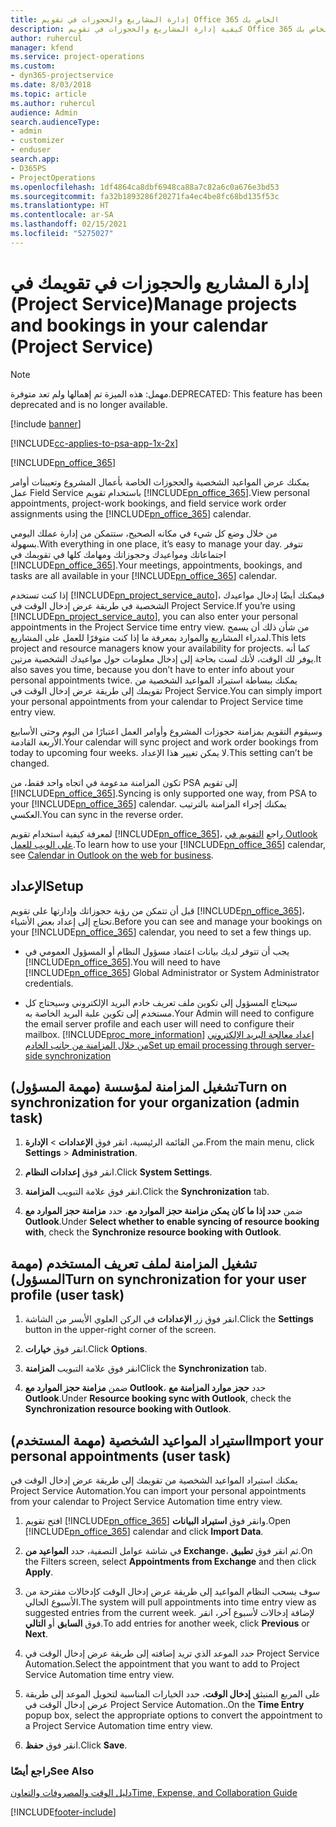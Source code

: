 ```yaml
---
title: إدارة المشاريع والحجوزات في تقويم Office 365 الخاص بك
description: كيفية إدارة المشاريع والحجوزات في تقويم Office 365 الخاص بك
author: ruhercul
manager: kfend
ms.service: project-operations
ms.custom:
- dyn365-projectservice
ms.date: 8/03/2018
ms.topic: article
ms.author: ruhercul
audience: Admin
search.audienceType:
- admin
- customizer
- enduser
search.app:
- D365PS
- ProjectOperations
ms.openlocfilehash: 1df4864ca8dbf6948ca88a7c82a6c0a676e3bd53
ms.sourcegitcommit: fa32b1893286f20271fa4ec4be8fc68bd135f53c
ms.translationtype: HT
ms.contentlocale: ar-SA
ms.lasthandoff: 02/15/2021
ms.locfileid: "5275027"
---
```

# <a name="manage-projects-and-bookings-in-your-calendar-project-service"></a><span data-ttu-id="8cdbf-103">إدارة المشاريع والحجوزات في تقويمك في (Project Service)</span><span class="sxs-lookup"><span data-stu-id="8cdbf-103">Manage projects and bookings in your calendar (Project Service)</span></span>

> [!Note]
> <span data-ttu-id="8cdbf-104">مهمل: هذه الميزة تم إهمالها ولم تعد متوفرة.</span><span class="sxs-lookup"><span data-stu-id="8cdbf-104">DEPRECATED: This feature has been deprecated and is no longer available.</span></span>

[!include [banner](../includes/psa-now-project-operations.md)]

[!INCLUDE[cc-applies-to-psa-app-1x-2x](../includes/cc-applies-to-psa-app-1x-2x.md)]

[!INCLUDE[pn_office_365](../includes/pn-office-365.md)] 

<span data-ttu-id="8cdbf-105">يمكنك عرض المواعيد الشخصية والحجوزات الخاصة بأعمال المشروع وتعيينات أوامر عمل Field Service باستخدام تقويم [!INCLUDE[pn_office_365](../includes/pn-office-365.md)].</span><span class="sxs-lookup"><span data-stu-id="8cdbf-105">View personal appointments, project-work bookings, and field service work order assignments using the [!INCLUDE[pn_office_365](../includes/pn-office-365.md)] calendar.</span></span>  
  
 <span data-ttu-id="8cdbf-106">من خلال وضع كل شيء في مكانه الصحيح، ستتمكن من إدارة عملك اليومي بسهولة.</span><span class="sxs-lookup"><span data-stu-id="8cdbf-106">With everything in one place, it’s easy to manage your day.</span></span> <span data-ttu-id="8cdbf-107">تتوفر اجتماعاتك ومواعيدك وحجوزاتك ومهامك كلها في تقويمك في [!INCLUDE[pn_office_365](../includes/pn-office-365.md)].</span><span class="sxs-lookup"><span data-stu-id="8cdbf-107">Your meetings, appointments, bookings, and tasks are all available in your [!INCLUDE[pn_office_365](../includes/pn-office-365.md)] calendar.</span></span>  
  
 <span data-ttu-id="8cdbf-108">إذا كنت تستخدم [!INCLUDE[pn_project_service_auto](../includes/pn-project-service-auto.md)]، فيمكنك أيضًا إدخال مواعيدك الشخصية في طريقة عرض إدخال الوقت في Project Service.</span><span class="sxs-lookup"><span data-stu-id="8cdbf-108">If you’re using [!INCLUDE[pn_project_service_auto](../includes/pn-project-service-auto.md)], you can also enter your personal appointments in the Project Service time entry view.</span></span> <span data-ttu-id="8cdbf-109">من شأن ذلك أن يسمح لمدراء المشاريع والموارد بمعرفة ما إذا كنت متوفرًا للعمل على المشاريع.</span><span class="sxs-lookup"><span data-stu-id="8cdbf-109">This lets project and resource managers know your availability for projects.</span></span> <span data-ttu-id="8cdbf-110">كما أنه يوفر لك الوقت، لأنك لست بحاجة إلى إدخال معلومات حول مواعيدك الشخصية مرتين.</span><span class="sxs-lookup"><span data-stu-id="8cdbf-110">It also saves you time, because you don’t have to enter info about your personal appointments twice.</span></span> <span data-ttu-id="8cdbf-111">يمكنك ببساطة استيراد المواعيد الشخصية من تقويمك إلى طريقة عرض إدخال الوقت في Project Service.‬</span><span class="sxs-lookup"><span data-stu-id="8cdbf-111">You can simply import your personal appointments from your calendar to Project Service time entry view.</span></span>  
  
 <span data-ttu-id="8cdbf-112">وسيقوم التقويم بمزامنة حجوزات المشروع وأوامر العمل اعتبارًا من اليوم وحتى الأسابيع الأربعة القادمة.</span><span class="sxs-lookup"><span data-stu-id="8cdbf-112">Your calendar will sync project and work order bookings from today to upcoming four weeks.</span></span> <span data-ttu-id="8cdbf-113">لا يمكن تغيير هذا الإعداد.</span><span class="sxs-lookup"><span data-stu-id="8cdbf-113">This setting can’t be changed.</span></span>  
  
 <span data-ttu-id="8cdbf-114">تكون المزامنة مدعومة في اتجاه واحد فقط، من PSA إلى تقويم [!INCLUDE[pn_office_365](../includes/pn-office-365.md)].</span><span class="sxs-lookup"><span data-stu-id="8cdbf-114">Syncing is only supported one way, from PSA to your [!INCLUDE[pn_office_365](../includes/pn-office-365.md)] calendar.</span></span> <span data-ttu-id="8cdbf-115">يمكنك إجراء المزامنة بالترتيب العكسي.</span><span class="sxs-lookup"><span data-stu-id="8cdbf-115">You can sync in the reverse order.</span></span> 
  
 <span data-ttu-id="8cdbf-116">لمعرفة كيفية استخدام تقويم [!INCLUDE[pn_office_365](../includes/pn-office-365.md)]، راجع [التقويم في Outlook على الويب للعمل](https://support.office.com/article/Calendar-in-Outlook-on-the-web-for-business-5219c457-d1fe-4c2f-9032-1a816b88e936).</span><span class="sxs-lookup"><span data-stu-id="8cdbf-116">To learn how to use your [!INCLUDE[pn_office_365](../includes/pn-office-365.md)] calendar, see [Calendar in Outlook on the web for business](https://support.office.com/article/Calendar-in-Outlook-on-the-web-for-business-5219c457-d1fe-4c2f-9032-1a816b88e936).</span></span>  
  
## <a name="setup"></a><span data-ttu-id="8cdbf-117">الإعداد</span><span class="sxs-lookup"><span data-stu-id="8cdbf-117">Setup</span></span>  
 <span data-ttu-id="8cdbf-118">قبل أن تتمكن من رؤية حجوزاتك وإدارتها على تقويم [!INCLUDE[pn_office_365](../includes/pn-office-365.md)]، تحتاج إلى إعداد بعض الأشياء.</span><span class="sxs-lookup"><span data-stu-id="8cdbf-118">Before you can see and manage your bookings on your [!INCLUDE[pn_office_365](../includes/pn-office-365.md)] calendar, you need to set a few things up.</span></span>  
  
- <span data-ttu-id="8cdbf-119">يجب أن تتوفر لديك بيانات اعتماد مسؤول النظام أو المسؤول العمومي في [!INCLUDE[pn_office_365](../includes/pn-office-365.md)].</span><span class="sxs-lookup"><span data-stu-id="8cdbf-119">You will need to have [!INCLUDE[pn_office_365](../includes/pn-office-365.md)] Global Administrator or System Administrator credentials.</span></span>  
  
- <span data-ttu-id="8cdbf-120">سيحتاج المسؤول إلى تكوين ملف تعريف خادم البريد الإلكتروني وسيحتاج كل مستخدم إلى تكوين علبة البريد الخاصة به.</span><span class="sxs-lookup"><span data-stu-id="8cdbf-120">Your Admin will need to configure the email server profile and each user will need to configure their mailbox.</span></span> [!INCLUDE[proc_more_information](../includes/proc-more-information.md)] <span data-ttu-id="8cdbf-121">[إعداد معالجة البريد الإلكتروني من خلال المزامنة من جانب الخادم](https://docs.microsoft.com/dynamics365/customerengagement/on-premises/admin/set-up-server-side-synchronization-of-email-appointments-contacts-and-tasks)</span><span class="sxs-lookup"><span data-stu-id="8cdbf-121">[Set up email processing through server-side synchronization](https://docs.microsoft.com/dynamics365/customerengagement/on-premises/admin/set-up-server-side-synchronization-of-email-appointments-contacts-and-tasks)</span></span>  
  
## <a name="turn-on-synchronization-for-your-organization-admin-task"></a><span data-ttu-id="8cdbf-122">تشغيل المزامنة لمؤسسة (مهمة المسؤول)</span><span class="sxs-lookup"><span data-stu-id="8cdbf-122">Turn on synchronization for your organization (admin task)</span></span>  
  
1.  <span data-ttu-id="8cdbf-123">من القائمة الرئيسية، انقر فوق **الإعدادات** > **الإدارة**.</span><span class="sxs-lookup"><span data-stu-id="8cdbf-123">From the main menu, click **Settings** > **Administration**.</span></span>  
  
2.  <span data-ttu-id="8cdbf-124">انقر فوق **إعدادات النظام**.</span><span class="sxs-lookup"><span data-stu-id="8cdbf-124">Click **System Settings**.</span></span>  
  
3.  <span data-ttu-id="8cdbf-125">انقر فوق علامة التبويب **المزامنة**.</span><span class="sxs-lookup"><span data-stu-id="8cdbf-125">Click the **Synchronization** tab.</span></span>  
  
4.  <span data-ttu-id="8cdbf-126">ضمن **حدد إذا ما كان يمكن مزامنة حجز الموارد مع**، حدد **مزامنة حجز الموارد مع Outlook**.</span><span class="sxs-lookup"><span data-stu-id="8cdbf-126">Under **Select whether to enable syncing of resource booking with**, check the **Synchronize resource booking with Outlook**.</span></span>  
  
## <a name="turn-on-synchronization-for-your-user-profile-user-task"></a><span data-ttu-id="8cdbf-127">تشغيل المزامنة لملف تعريف المستخدم (مهمة المسؤول)</span><span class="sxs-lookup"><span data-stu-id="8cdbf-127">Turn on synchronization for your user profile (user task)</span></span>  
  
1.  <span data-ttu-id="8cdbf-128">انقر فوق زر **الإعدادات** في الركن العلوي الأيسر من الشاشة.</span><span class="sxs-lookup"><span data-stu-id="8cdbf-128">Click the **Settings** button in the upper-right corner of the screen.</span></span>  
  
2.  <span data-ttu-id="8cdbf-129">انقر فوق **خيارات**.</span><span class="sxs-lookup"><span data-stu-id="8cdbf-129">Click **Options**.</span></span>  
  
3.  <span data-ttu-id="8cdbf-130">انقر فوق علامة التبويب **المزامنة**</span><span class="sxs-lookup"><span data-stu-id="8cdbf-130">Click the **Synchronization** tab.</span></span>  
  
4.  <span data-ttu-id="8cdbf-131">ضمن **مزامنة حجز الموارد مع Outlook**، حدد **حجز موارد المزامنة مع Outlook**.</span><span class="sxs-lookup"><span data-stu-id="8cdbf-131">Under **Resource booking sync with Outlook**, check the **Synchronization resource booking with Outlook**.</span></span>  
  
## <a name="import-your-personal-appointments-user-task"></a><span data-ttu-id="8cdbf-132">استيراد المواعيد الشخصية (مهمة المستخدم)</span><span class="sxs-lookup"><span data-stu-id="8cdbf-132">Import your personal appointments (user task)</span></span>  
 <span data-ttu-id="8cdbf-133">يمكنك استيراد المواعيد الشخصية من تقويمك إلى طريقة عرض إدخال الوقت في Project Service Automation.‬</span><span class="sxs-lookup"><span data-stu-id="8cdbf-133">You can import your personal appointments from your calendar to Project Service Automation time entry view.</span></span>  
  
1. <span data-ttu-id="8cdbf-134">افتح تقويم [!INCLUDE[pn_office_365](../includes/pn-office-365.md)] وانقر فوق **استيراد البيانات**.</span><span class="sxs-lookup"><span data-stu-id="8cdbf-134">Open [!INCLUDE[pn_office_365](../includes/pn-office-365.md)] calendar and click **Import Data**.</span></span>  
  
2. <span data-ttu-id="8cdbf-135">في شاشة عوامل التصفية، حدد **المواعيد من Exchange**، ثم انقر فوق **تطبيق**.</span><span class="sxs-lookup"><span data-stu-id="8cdbf-135">On the Filters screen, select **Appointments from Exchange** and then click **Apply**.</span></span>  
  
3. <span data-ttu-id="8cdbf-136">سوف يسحب النظام المواعيد إلى طريقة عرض إدخال الوقت كإدخالات مقترحة من الأسبوع الحالي.</span><span class="sxs-lookup"><span data-stu-id="8cdbf-136">The system will pull appointments into time entry view as suggested entries from the current week.</span></span> <span data-ttu-id="8cdbf-137">لإضافة إدخالات لأسبوع آخر، انقر فوق **السابق** أو **التالي**.</span><span class="sxs-lookup"><span data-stu-id="8cdbf-137">To add entries for another week, click **Previous** or **Next**.</span></span>  
  
4. <span data-ttu-id="8cdbf-138">حدد الموعد الذي تريد إضافته إلى طريقة عرض إدخال الوقت في Project Service Automation.</span><span class="sxs-lookup"><span data-stu-id="8cdbf-138">Select the appointment that you want to add to Project Service Automation time entry view.</span></span>  
  
5. <span data-ttu-id="8cdbf-139">على المربع المنبثق **إدخال الوقت**، حدد الخيارات المناسبة لتحويل الموعد إلى طريقة عرض إدخال الوقت في Project Service Automation..</span><span class="sxs-lookup"><span data-stu-id="8cdbf-139">On the **Time Entry** popup box, select the appropriate options to convert the appointment to a Project Service Automation time entry view.</span></span>  
  
6. <span data-ttu-id="8cdbf-140">انقر فوق **حفظ**.</span><span class="sxs-lookup"><span data-stu-id="8cdbf-140">Click **Save**.</span></span>  
  
### <a name="see-also"></a><span data-ttu-id="8cdbf-141">راجع أيضًا</span><span class="sxs-lookup"><span data-stu-id="8cdbf-141">See Also</span></span>  
 [<span data-ttu-id="8cdbf-142">دليل الوقت والمصروفات والتعاون</span><span class="sxs-lookup"><span data-stu-id="8cdbf-142">Time, Expense, and Collaboration Guide</span></span>](../psa/time-expense-collaboration-guide.md)


[!INCLUDE[footer-include](../includes/footer-banner.md)]